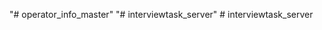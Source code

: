 "# operator_info_master" 
"# interviewtask_server" 
#   i n t e r v i e w t a s k _ s e r v e r  
 